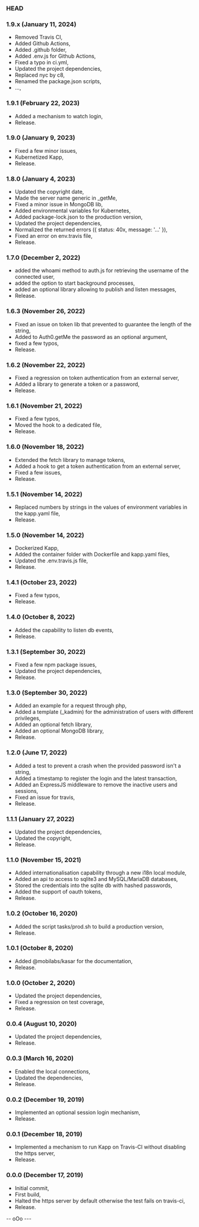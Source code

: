 ### HEAD

### 1.9.x (January 11, 2024)

  * Removed Travis CI,
  * Added Github Actions,
  * Added .github folder,
  * Added .env.js for Github Actions,
  * Fixed a typo in ci.yml,
  * Updated the project dependencies,
  * Replaced nyc by c8,
  * Renamed the package.json scripts,
  * ...,


### 1.9.1 (February 22, 2023)

  * Added a mechanism to watch login,
  * Release.


### 1.9.0 (January 9, 2023)

  * Fixed a few minor issues,
  * Kubernetized Kapp,
  * Release.


### 1.8.0 (January 4, 2023)

  * Updated the copyright date,
  * Made the server name generic in _getMe,
  * Fixed a minor issue in MongoDB lib,
  * Added environmental variables for Kubernetes,
  * Added package-lock.json to the production version,
  * Updated the project dependencies,
  * Normalized the returned errors ({ status: 40x, message: '...' }),
  * Fixed an error on env.travis file,
  * Release.


### 1.7.0 (December 2, 2022)

  * added the whoami method to auth.js for retrieving the username of the connected user,
  * added the option to start background processes,
  * added an optional library allowing to publish and listen messages,
  * Release.


### 1.6.3 (November 26, 2022)

  * Fixed an issue on token lib that prevented to guarantee the length of the string,
  * Added to Auth0.getMe the password as an optional argument,
  * fixed a few typos,
  * Release.


### 1.6.2 (November 22, 2022)

  * Fixed a regression on token authentication from an external server,
  * Added a library to generate a token or a password,
  * Release.


### 1.6.1 (November 21, 2022)

  * Fixed a few typos,
  * Moved the hook to a dedicated file,
  * Release.


### 1.6.0 (November 18, 2022)

  * Extended the fetch library to manage tokens,
  * Added a hook to get a token authentication from an external server,
  * Fixed a few issues,
  * Release.


### 1.5.1 (November 14, 2022)

  * Replaced numbers by strings in the values of environment variables in the kapp.yaml file,
  * Release.


### 1.5.0 (November 14, 2022)

  * Dockerized Kapp,
  * Added the container folder with Dockerfile and kapp.yaml files,
  * Updated the .env.travis.js file,
  * Release.


### 1.4.1 (October 23, 2022)

  * Fixed a few typos,
  * Release.


### 1.4.0 (October 8, 2022)

  * Added the capability to listen db events,
  * Release.


### 1.3.1 (September 30, 2022)

  * Fixed a few npm package issues,
  * Updated the project dependencies,
  * Release.


### 1.3.0 (September 30, 2022)

  * Added an example for a request through php,
  * Added a template (_kadmin) for the administration of users with different privileges,
  * Added an optional fetch library,
  * Added an optional MongoDB library,
  * Release.


### 1.2.0 (June 17, 2022)

  * Added a test to prevent a crash when the provided password isn't a string,
  * Added a timestamp to register the login and the latest transaction,
  * Added an ExpressJS middleware to remove the inactive users and sessions,
  * Fixed an issue for travis,
  * Release.


### 1.1.1 (January 27, 2022)

  * Updated the project dependencies,
  * Updated the copyright,
  * Release.


### 1.1.0 (November 15, 2021)

  * Added internationalisation capability through a new i18n local module,
  * Added an api to access to sqlite3 and MySQL/MariaDB databases,
  * Stored the credentials into the sqlite db with hashed passwords,
  * Added the support of oauth tokens,
  * Release.


### 1.0.2 (October 16, 2020)

  * Added the script tasks/prod.sh to build a production version,
  * Release.


### 1.0.1 (October 8, 2020)

  * Added @mobilabs/kasar for the documentation,
  * Release.


### 1.0.0 (October 2, 2020)

  * Updated the project dependencies,
  * Fixed a regression on test coverage,
  * Release.


### 0.0.4 (August 10, 2020)

  * Updated the project dependencies,
  * Release.


### 0.0.3 (March 16, 2020)

  * Enabled the local connections,
  * Updated the dependencies,
  * Release.


### 0.0.2 (December 19, 2019)

  * Implemented an optional session login mechanism,
  * Release.


### 0.0.1 (December 18, 2019)

  * Implemented a mechanism to run Kapp on Travis-CI without disabling the https server,
  * Release.


### 0.0.0 (December 17, 2019)

  * Initial commit,
  * First build,
  * Halted the https server by default otherwise the test fails on travis-ci,
  * Release.

-- oOo ---
